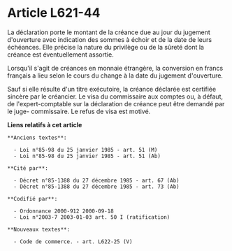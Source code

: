 # Article L621-44

La déclaration porte le montant de la créance due au jour du jugement d'ouverture avec indication des sommes à échoir et de
la date de leurs échéances. Elle précise la nature du privilège ou de la sûreté dont la créance est éventuellement assortie.

Lorsqu'il s'agit de créances en monnaie étrangère, la conversion en francs français a lieu selon le cours du change à la date
du jugement d'ouverture.

Sauf si elle résulte d'un titre exécutoire, la créance déclarée est certifiée sincère par le créancier. Le visa du
commissaire aux comptes ou, à défaut, de l'expert-comptable sur la déclaration de créance peut être demandé par le juge-
commissaire. Le refus de visa est motivé.

**Liens relatifs à cet article**

	**Anciens textes**:

	  - Loi n°85-98 du 25 janvier 1985 - art. 51 (M)
	  - Loi n°85-98 du 25 janvier 1985 - art. 51 (Ab)

	**Cité par**:

	  - Décret n°85-1388 du 27 décembre 1985 - art. 67 (Ab)
	  - Décret n°85-1388 du 27 décembre 1985 - art. 73 (Ab)

	**Codifié par**:

	  - Ordonnance 2000-912 2000-09-18
	  - Loi n°2003-7 2003-01-03 art. 50 I (ratification)

	**Nouveaux textes**:

	  - Code de commerce. - art. L622-25 (V)
